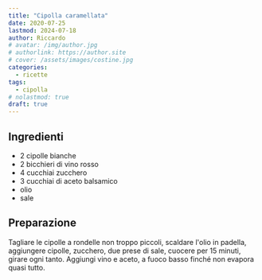 ```yaml
---
title: "Cipolla caramellata"
date: 2020-07-25
lastmod: 2024-07-18
author: Riccardo
# avatar: /img/author.jpg
# authorlink: https://author.site
# cover: /assets/images/costine.jpg
categories:
  - ricette
tags:
  - cipolla
# nolastmod: true
draft: true
---
```


## Ingredienti
- 2 cipolle bianche
- 2 bicchieri di vino rosso
- 4 cucchiai zucchero
- 3 cucchiai di aceto balsamico
- olio
- sale

## Preparazione
Tagliare le cipolle a rondelle non troppo piccoli, scaldare l'olio in padella, aggiungere cipolle, zucchero, due prese di sale, cuocere per 15 minuti, girare ogni tanto.
Aggiungi vino e aceto, a fuoco basso finché non evapora quasi tutto.


